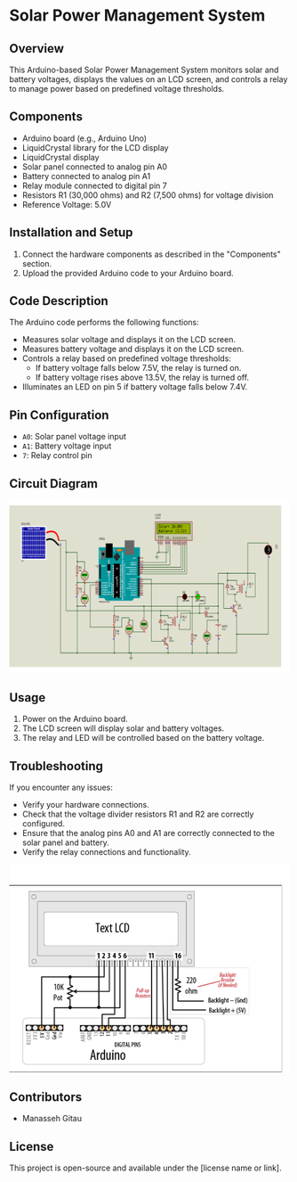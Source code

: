 # Solar Power Management System

## Overview

This Arduino-based Solar Power Management System monitors solar and battery voltages, displays the values on an LCD screen, and controls a relay to manage power based on predefined voltage thresholds.

## Components

- Arduino board (e.g., Arduino Uno)
- LiquidCrystal library for the LCD display
- LiquidCrystal display
- Solar panel connected to analog pin A0
- Battery connected to analog pin A1
- Relay module connected to digital pin 7
- Resistors R1 (30,000 ohms) and R2 (7,500 ohms) for voltage division
- Reference Voltage: 5.0V

## Installation and Setup

1. Connect the hardware components as described in the "Components" section.
2. Upload the provided Arduino code to your Arduino board.

## Code Description

The Arduino code performs the following functions:

- Measures solar voltage and displays it on the LCD screen.
- Measures battery voltage and displays it on the LCD screen.
- Controls a relay based on predefined voltage thresholds:
  - If battery voltage falls below 7.5V, the relay is turned on.
  - If battery voltage rises above 13.5V, the relay is turned off.
- Illuminates an LED on pin 5 if battery voltage falls below 7.4V.

## Pin Configuration

- `A0`: Solar panel voltage input
- `A1`: Battery voltage input
- `7`: Relay control pin

## Circuit Diagram

![Circuit Diagram](circuit-diagram/Screenshot%20from%202023-09-06%2017-14-09.png)

## Usage

1. Power on the Arduino board.
2. The LCD screen will display solar and battery voltages.
3. The relay and LED will be controlled based on the battery voltage.

## Troubleshooting

If you encounter any issues:

- Verify your hardware connections.
- Check that the voltage divider resistors R1 and R2 are correctly configured.
- Ensure that the analog pins A0 and A1 are correctly connected to the solar panel and battery.
- Verify the relay connections and functionality.

![image for lcd hardware configuration](circuit-diagram/Screenshot%20from%202023-09-06%2016-26-00.png)

## Contributors

- Manasseh Gitau

## License

This project is open-source and available under the [license name or link].
